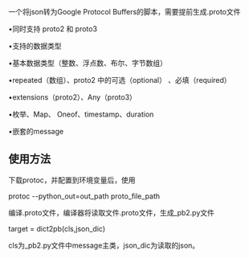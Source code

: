 一个将json转为Google  Protocol Buffers的脚本，需要提前生成.proto文件

•同时支持 proto2 和 proto3

•支持的数据类型

•基本数据类型（整数、浮点数、布尔、字节数组）

•repeated（数组）、proto2 中的可选（optional） 、必填（required）

•extensions（proto2）、Any（proto3）

•枚举、Map、 Oneof、timestamp、duration

•嵌套的message

## 使用方法

下载protoc，并配置到环境变量后，使用

protoc --python_out=out_path proto_file_path

编译.proto文件，编译器将读取文件.proto文件，生成_pb2.py文件

target = dict2pb(cls,json_dic)

cls为_pb2.py文件中message主类，json_dic为读取的json。
